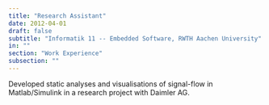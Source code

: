 ```yaml
---
title: "Research Assistant"
date: 2012-04-01
draft: false
subtitle: "Informatik 11 -- Embedded Software, RWTH Aachen University"
in: ""
section: "Work Experience"
subsection: ""
---
```


Developed static analyses and visualisations of signal-flow in Matlab/Simulink in a research project with Daimler AG.